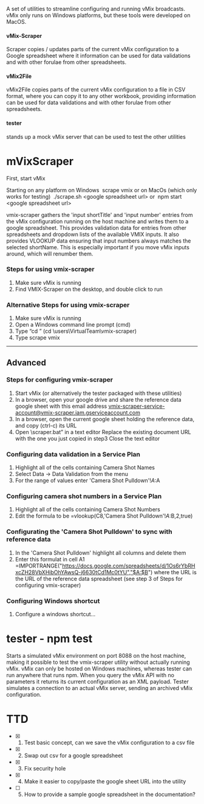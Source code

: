 A set of utilities to streamline configuring and running vMix broadcasts. vMix only runs on Windows platforms, but these tools were developed on MacOS.

#### vMix-Scraper
Scraper copies / updates parts of the current vMix configuration to a Google spreadsheet where it information can be used for data validations and with other forulae from other spreadsheets.
#### vMix2File
vMix2File copies parts of the current vMix configuration to a file in CSV format, where you can copy it to any other workbook, providing information can be used for data validations and with other forulae from other spreadsheets.
#### tester
stands up a mock vMix server that can be used to test the other utilities

# mVixScraper

First, start vMix

Starting on any platform
on Windows
&nbsp;scrape vmix
or on MacOs (which only works for testing)
&nbsp;./scrape.sh &lt;google spreadsheet url&gt;
or 
&nbsp;npm start &lt;google spreadsheet url&gt;


vmix-scraper gathers the 'input shortTitle' and 'input number' entries from the vMix configuration running on the host machine and writes them to a google spreadsheet. This provides validation data for entries from other spreadsheets and dropdown lists of the available VMIX inputs. It also provides VLOOKUP data ensuring that input numbers always matches the selected shortName. This is especially important if you move vMix inputs around, which will renumber them.

### Steps for using vmix-scraper
1. Make sure vMix is running
2. Find VMIX-Scraper on the desktop, and double click to run

### Alternative Steps for using vmix-scraper
1. Make sure vMix is running
2. Open a Windows command line prompt (cmd)
3. Type “cd <your install directory>” (cd \users\VirtualTeam\vmix-scraper)
4. Type scrape vmix

---
## Advanced

### Steps for configuring vmix-scraper
1. Start vMix (or alternatively the tester packaged with these utilities)
2. In a browser, open your google drive and share the reference data google sheet with this email address vmix-scraper-service-account@vmix-scraper.iam.gserviceaccount.com
3. In a browser, open the current google sheet holding the reference data, and copy (ctrl-c) its URL
4. Open <your install directory>\scraper.bat” in a text editor 
	Replace the existing document URL with the one you just copied in step3
	Close the text editor

### Configuring data validation in a Service Plan
1) Highlight all of the cells containing Camera Shot Names
2) Select Data -> Data Validation from the menu
3) For the range of values enter 'Camera Shot Pulldown'!$A:$A

### Configuring camera shot numbers in a Service Plan
1) Highlight all of the cells containing Camera Shot Numbers
2) Edit the formula to be =vlookup(C8,'Camera Shot Pulldown'!$A:$B,2,true)

### Configurating the 'Camera Shot Pulldown' to sync with reference data
1) In the 'Camera Shot Pulldown' highlight all columns and delete them
2) Enter this formulat in cell A1 =IMPORTRANGE("https://docs.google.com/spreadsheets/d/1Os6rYbRHxcZH28VbXHibOhYAwsQ-j6630tCd1Mc0tYU","$A:$B")
	where the URL is the URL of the reference data spreadsheet (see step 3 of Steps for configuring vmix-scraper)

### Configuring Windows shortcut
1) Configure a windows shortcut...

# tester - npm test 

Starts a simulated vMix environment on port 8088 on the host machine, making it possible to test the vmix-scraper utility without actually running vMix. vMix can only be hosted on Windows machines, whereas tester can run anywhere that runs npm. When you query the vMix API with no parameters it returns its current configuration as an XML payload. Tester simulates a connection to an actual vMix server, sending an archived vMix configuration.


# TTD
- [x] 1) Test basic concept, can we save the vMix configuration to a csv file
- [x] 2) Swap out csv for a google spreadsheet
- [x] 3) Fix security hole
- [x] 4) Make it easier to copy/paste the google sheet URL into the utility
- [ ] 5) How to provide a sample google spreadsheet in the documentation?

